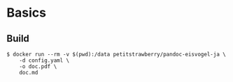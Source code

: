 # Basics

## Build

```console
$ docker run --rm -v $(pwd):/data petitstrawberry/pandoc-eisvogel-ja \
    -d config.yaml \
    -o doc.pdf \
    doc.md
```

